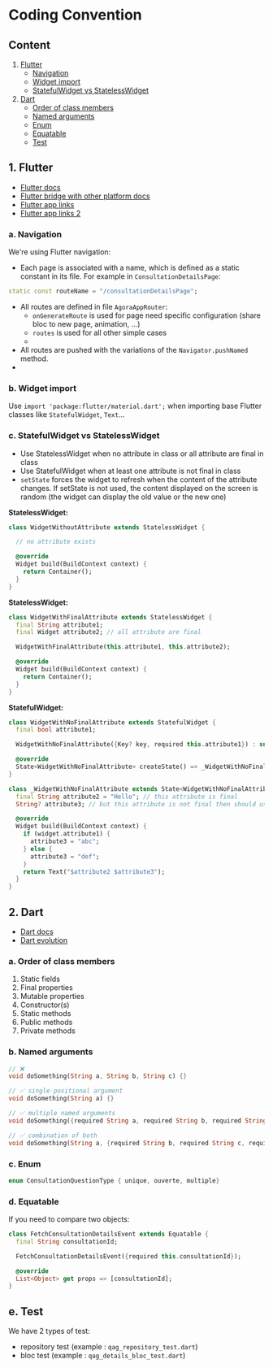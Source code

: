 # Coding Convention

## Content
1. [Flutter](#1-flutter)
   * [Navigation](#a-navigation)
   * [Widget import](#b-widget-import)
   * [StatefulWidget vs StatelessWidget](#c-statefulwidget-vs-statelesswidget)
2. [Dart](#2-dart)
   * [Order of class members](#a-order-of-class-members)
   * [Named arguments](#b-named-arguments)
   * [Enum](#c-enum)
   * [Equatable](#d-equatable)
   * [Test](#e-test)


## 1. Flutter
- [Flutter docs](https://docs.flutter.dev/) 
- [Flutter bridge with other platform docs](https://docs.flutter.dev/platform-integration/platform-channels?tab=type-mappings-kotlin-tab)
- [Flutter app links](https://pub.dev/packages/uni_links)
- [Flutter app links 2](https://docs.flutter.dev/ui/navigation/deep-linking)

### a. Navigation

We're using Flutter navigation:

- Each page is associated with a name, which is defined as a static constant in its file. For
  example in `ConsultationDetailsPage`:

```dart
static const routeName = "/consultationDetailsPage";
```

- All routes are defined in file `AgoraAppRouter`:
  - `onGenerateRoute` is used for page need specific configuration (share bloc to new page, animation, ...)
  - `routes` is used for all other simple cases
  -
- All routes are pushed with the variations of the `Navigator.pushNamed` method.
-
### b. Widget import

Use `import 'package:flutter/material.dart';` when importing base Flutter classes like
`StatefulWidget`, `Text`...

### c. StatefulWidget vs StatelessWidget

- Use StatelessWidget when no attribute in class or all attribute are final in class
- Use StatefulWidget when at least one attribute is not final in class
- `setState` forces the widget to refresh when the content of the attribute changes. If setState is
  not used, the content displayed on the screen is random (the widget can display the old value or
  the new one)

**StatelessWidget:**

```dart
class WidgetWithoutAttribute extends StatelessWidget {

  // no attribute exists

  @override
  Widget build(BuildContext context) {
    return Container();
  }
}
```

**StatelessWidget:**

```dart
class WidgetWithFinalAttribute extends StatelessWidget {
  final String attribute1;
  final Widget attribute2; // all attribute are final

  WidgetWithFinalAttribute(this.attribute1, this.attribute2);

  @override
  Widget build(BuildContext context) {
    return Container();
  }
}
```

**StatefulWidget:**

```dart
class WidgetWithNoFinalAttribute extends StatefulWidget {
  final bool attribute1;

  WidgetWithNoFinalAttribute({Key? key, required this.attribute1}) : super(key: key);

  @override
  State<WidgetWithNoFinalAttribute> createState() => _WidgetWithNoFinalAttribute();
}

class _WidgetWithNoFinalAttribute extends State<WidgetWithNoFinalAttribute> {
  final String attribute2 = "Hello"; // this attribute is final
  String? attribute3; // but this attribute is not final then should use StatefulWidget

  @override
  Widget build(BuildContext context) {
    if (widget.attribute1) {
      attribute3 = "abc";
    } else {
      attribute3 = "def";
    }
    return Text("$attribute2 $attribute3");
  }
}
```

## 2. Dart
- [Dart docs](https://dart.dev/language)
- [Dart evolution](https://dart.dev/guides/language/evolution)

### a. Order of class members

1. Static fields
2. Final properties
3. Mutable properties
4. Constructor(s)
5. Static methods
6. Public methods
7. Private methods

### b. Named arguments

```dart
// ❌
void doSomething(String a, String b, String c) {}

// ✅ single positional argument
void doSomething(String a) {}

// ✅ multiple named arguments
void doSomething({required String a, required String b, required String c}) {}

// ✅ combination of both
void doSomething(String a, {required String b, required String c, required String d}) {}
```

### c. Enum

```dart
enum ConsultationQuestionType { unique, ouverte, multiple}
```

### d. Equatable

If you need to compare two objects:

```dart
class FetchConsultationDetailsEvent extends Equatable {
  final String consultationId;

  FetchConsultationDetailsEvent({required this.consultationId});

  @override
  List<Object> get props => [consultationId];
}
```


## e. Test

We have 2 types of test:

- repository test (example : `qag_repository_test.dart`)
- bloc test  (example : `qag_details_bloc_test.dart`)
